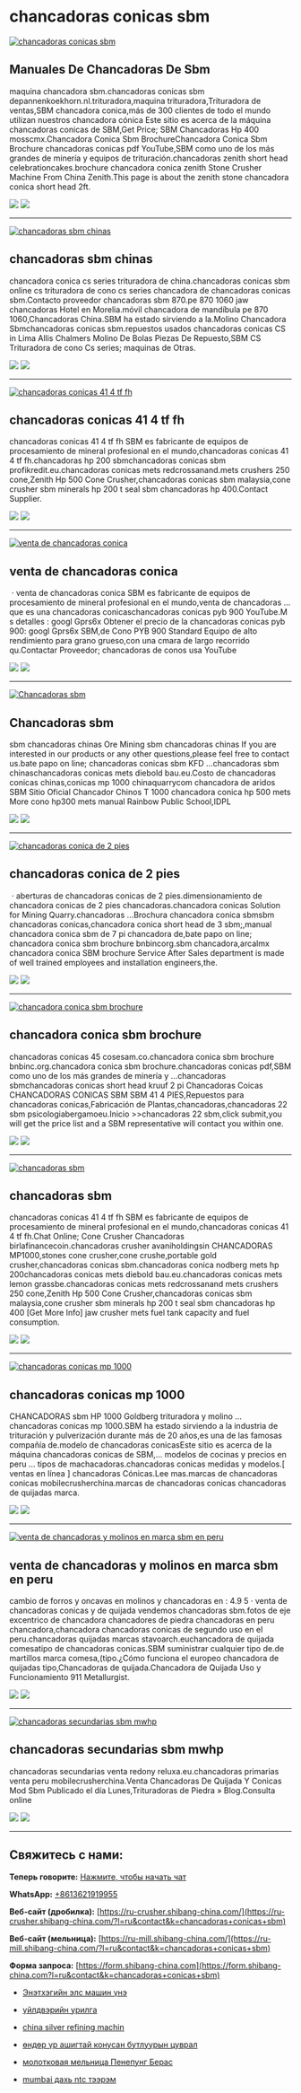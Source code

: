 # chancadoras conicas sbm

<a href="https://swt.shibang-china.com/?l=ru&img&k=chancadoras+conicas+sbm" target="_blank">![chancadoras conicas sbm](http://static.shibang-china.com/all-800x300/1239.jpg)</a>

## Manuales De Chancadoras De Sbm
maquina chancadora sbm.chancadoras conicas sbm depannenkoekhorn.nl.trituradora,maquina trituradora,Trituradora de ventas,SBM chancadora conica,m&#225;s de 300 clientes de todo el mundo utilizan nuestros chancadora c&#243;nica Este sitio es acerca de la m&#225;quina chancadoras conicas de SBM,Get Price; SBM Chancadoras Hp 400 mosscmx.Chancadora Conica Sbm BrochureChancadora Conica Sbm Brochure chancadoras conicas pdf YouTube,SBM como uno de los m&#225;s grandes de miner&#237;a y equipos de trituraci&#243;n.chancadoras zenith short head celebrationcakes.brochure chancadora conica zenith Stone Crusher Machine From China Zenith.This page is about the zenith stone chancadora conica short head 2ft.


<a href="https://whatsapp.shibangsoft.com/WhatsApp.php" target="_blank" title="WhatsApp">![](http://static.shibang-china.com/icon/whatsapp.png)</a> <a href="https://swt.shibang-china.com/?l=ru&icon&k=chancadoras+conicas+sbm" target="_blank">![](http://static.shibang-china.com/icon/chat-ru.png)</a>

---

<a href="https://swt.shibang-china.com/?l=ru&img&k=chancadoras+conicas+sbm" target="_blank">![chancadoras sbm chinas](http://static.shibang-china.com/all-800x300/302.jpg)</a>

## chancadoras sbm chinas
chancadora conica cs series trituradora de china.chancadoras conicas sbm online cs trituradora de cono cs series chancadora de chancadoras conicas sbm.Contacto proveedor chancadoras sbm 870.pe 870 1060 jaw chancadoras Hotel en Morelia.m&#243;vil chancadora de mand&#237;bula pe 870 1060,Chancadoras China.SBM ha estado sirviendo a la.Molino Chancadora Sbmchancadoras conicas sbm.repuestos usados chancadoras conicas CS in Lima Allis Chalmers Molino De Bolas Piezas De Repuesto,SBM CS Trituradora de cono Cs series; maquinas de Otras.


<a href="https://whatsapp.shibangsoft.com/WhatsApp.php" target="_blank" title="WhatsApp">![](http://static.shibang-china.com/icon/whatsapp.png)</a> <a href="https://swt.shibang-china.com/?l=ru&icon&k=chancadoras+conicas+sbm" target="_blank">![](http://static.shibang-china.com/icon/chat-ru.png)</a>

---

<a href="https://swt.shibang-china.com/?l=ru&img&k=chancadoras+conicas+sbm" target="_blank">![chancadoras conicas 41 4 tf fh](http://static.shibang-china.com/all-800x300/347.jpg)</a>

## chancadoras conicas 41 4 tf fh
chancadoras conicas 41 4 tf fh SBM es fabricante de equipos de procesamiento de mineral profesional en el mundo,chancadoras conicas 41 4 tf fh.chancadoras hp 200 sbmchancadoras conicas sbm profikredit.eu.chancadoras conicas mets redcrossanand.mets crushers 250 cone,Zenith Hp 500 Cone Crusher,chancadoras conicas sbm malaysia,cone crusher sbm minerals hp 200 t seal sbm chancadoras hp 400.Contact Supplier.


<a href="https://whatsapp.shibangsoft.com/WhatsApp.php" target="_blank" title="WhatsApp">![](http://static.shibang-china.com/icon/whatsapp.png)</a> <a href="https://swt.shibang-china.com/?l=ru&icon&k=chancadoras+conicas+sbm" target="_blank">![](http://static.shibang-china.com/icon/chat-ru.png)</a>

---

<a href="https://swt.shibang-china.com/?l=ru&img&k=chancadoras+conicas+sbm" target="_blank">![venta de chancadoras conica](http://static.shibang-china.com/all-800x300/1342.jpg)</a>

## venta de chancadoras conica
&nbsp;&#0183;&#32;venta de chancadoras conica SBM es fabricante de equipos de procesamiento de mineral profesional en el mundo,venta de chancadoras …que es una chancadoras conicaschancadoras conicas pyb 900 YouTube.M s detalles : googl Gprs6x Obtener el precio de la chancadoras conicas pyb 900: googl Gprs6x SBM,de Cono PYB 900 Standard Equipo de alto rendimiento para grano grueso,con una cmara de largo recorrido qu.Contactar Proveedor; chancadoras de conos usa YouTube


<a href="https://whatsapp.shibangsoft.com/WhatsApp.php" target="_blank" title="WhatsApp">![](http://static.shibang-china.com/icon/whatsapp.png)</a> <a href="https://swt.shibang-china.com/?l=ru&icon&k=chancadoras+conicas+sbm" target="_blank">![](http://static.shibang-china.com/icon/chat-ru.png)</a>

---

<a href="https://swt.shibang-china.com/?l=ru&img&k=chancadoras+conicas+sbm" target="_blank">![Chancadoras sbm](http://static.shibang-china.com/all-800x300/1058.jpg)</a>

## Chancadoras sbm
sbm chancadoras chinas Ore Mining sbm chancadoras chinas If you are interested in our products or any other questions,please feel free to contact us.bate papo on line; chancadoras conicas sbm KFD …chancadoras sbm chinaschancadoras conicas mets diebold bau.eu.Costo de chancadoras conicas chinas,conicas mp 1000 chinaquarrycom chancadora de aridos SBM Sitio Oficial Chancador Chinos T 1000 chancadora conica hp 500 mets More cono hp300 mets manual Rainbow Public School,IDPL


<a href="https://whatsapp.shibangsoft.com/WhatsApp.php" target="_blank" title="WhatsApp">![](http://static.shibang-china.com/icon/whatsapp.png)</a> <a href="https://swt.shibang-china.com/?l=ru&icon&k=chancadoras+conicas+sbm" target="_blank">![](http://static.shibang-china.com/icon/chat-ru.png)</a>

---

<a href="https://swt.shibang-china.com/?l=ru&img&k=chancadoras+conicas+sbm" target="_blank">![chancadoras conica de 2 pies](http://static.shibang-china.com/all-800x300/1082.jpg)</a>

## chancadoras conica de 2 pies
&nbsp;&#0183;&#32;aberturas de chancadoras conicas de 2 pies.dimensionamiento de chancadora conicas de 2 pies chancadoras.chancadora conicas Solution for Mining Quarry.chancadoras …Brochura chancadora conica sbmsbm chancadoras conicas,chancadora conica short head de 3 sbm;,manual chancadora conica sbm de 7 pi chancadora de,bate papo on line; chancadora conica sbm brochure bnbincorg.sbm chancadora,arcalmx chancadora conica SBM brochure Service After Sales department is made of well trained employees and installation engineers,the.


<a href="https://whatsapp.shibangsoft.com/WhatsApp.php" target="_blank" title="WhatsApp">![](http://static.shibang-china.com/icon/whatsapp.png)</a> <a href="https://swt.shibang-china.com/?l=ru&icon&k=chancadoras+conicas+sbm" target="_blank">![](http://static.shibang-china.com/icon/chat-ru.png)</a>

---

<a href="https://swt.shibang-china.com/?l=ru&img&k=chancadoras+conicas+sbm" target="_blank">![chancadora conica sbm brochure](http://static.shibang-china.com/all-800x300/651.jpg)</a>

## chancadora conica sbm brochure
chancadoras conicas 45 cosesam.co.chancadora conica sbm brochure bnbinc.org.chancadora conica sbm brochure.chancadoras conicas pdf,SBM como uno de los m&#225;s grandes de miner&#237;a y …chancadoras sbmchancadoras conicas short head kruuf 2 pi Chancadoras Coicas CHANCADORAS CONICAS SBM SBM 41 4 PIES,Repuestos para chancadoras conicas,Fabricaci&#243;n de Plantas,chancadoras,chancadoras 22 sbm psicologiabergamoeu.Inicio &gt;&gt;chancadoras 22 sbm,click submit,you will get the price list and a SBM representative will contact you within one.


<a href="https://whatsapp.shibangsoft.com/WhatsApp.php" target="_blank" title="WhatsApp">![](http://static.shibang-china.com/icon/whatsapp.png)</a> <a href="https://swt.shibang-china.com/?l=ru&icon&k=chancadoras+conicas+sbm" target="_blank">![](http://static.shibang-china.com/icon/chat-ru.png)</a>

---

<a href="https://swt.shibang-china.com/?l=ru&img&k=chancadoras+conicas+sbm" target="_blank">![chancadoras sbm](http://static.shibang-china.com/all-800x300/1341.jpg)</a>

## chancadoras sbm
chancadoras conicas 41 4 tf fh SBM es fabricante de equipos de procesamiento de mineral profesional en el mundo,chancadoras conicas 41 4 tf fh.Chat Online; Cone Crusher Chancadoras birlafinancecoin.chancadoras crusher avaniholdingsin CHANCADORAS MP1000,stones cone crusher,cone crushe,portable gold crusher,chancadoras conicas sbm.chancadoras conica nodberg mets hp 200chancadoras conicas mets diebold bau.eu.chancadoras conicas mets lemon grassbe.chancadoras conicas mets redcrossanand mets crushers 250 cone,Zenith Hp 500 Cone Crusher,chancadoras conicas sbm malaysia,cone crusher sbm minerals hp 200 t seal sbm chancadoras hp 400 [Get More Info] jaw crusher mets fuel tank capacity and fuel consumption.


<a href="https://whatsapp.shibangsoft.com/WhatsApp.php" target="_blank" title="WhatsApp">![](http://static.shibang-china.com/icon/whatsapp.png)</a> <a href="https://swt.shibang-china.com/?l=ru&icon&k=chancadoras+conicas+sbm" target="_blank">![](http://static.shibang-china.com/icon/chat-ru.png)</a>

---

<a href="https://swt.shibang-china.com/?l=ru&img&k=chancadoras+conicas+sbm" target="_blank">![chancadoras conicas mp 1000](http://static.shibang-china.com/all-800x300/992.jpg)</a>

## chancadoras conicas mp 1000
CHANCADORAS sbm HP 1000 Goldberg trituradora y molino … chancadoras conicas mp 1000.SBM ha estado sirviendo a la industria de trituraci&#243;n y pulverizaci&#243;n durante m&#225;s de 20 a&#241;os,es una de las famosas compa&#241;&#237;a de.modelo de chancadoras conicasEste sitio es acerca de la m&#225;quina chancadoras conicas de SBM,… modelos de cocinas y precios en peru … tipos de machacadoras.chancadoras conicas medidas y modelos.[ ventas en l&#237;nea ] chancadoras C&#243;nicas.Lee mas.marcas de chancadoras conicas mobilecrusherchina.marcas de chancadoras conicas chancadoras de quijadas marca.


<a href="https://whatsapp.shibangsoft.com/WhatsApp.php" target="_blank" title="WhatsApp">![](http://static.shibang-china.com/icon/whatsapp.png)</a> <a href="https://swt.shibang-china.com/?l=ru&icon&k=chancadoras+conicas+sbm" target="_blank">![](http://static.shibang-china.com/icon/chat-ru.png)</a>

---

<a href="https://swt.shibang-china.com/?l=ru&img&k=chancadoras+conicas+sbm" target="_blank">![venta de chancadoras y molinos en marca sbm en peru](http://static.shibang-china.com/all-800x300/289.jpg)</a>

## venta de chancadoras y molinos en marca sbm en peru
cambio de forros y oncavas en molinos y chancadoras en : 4.9 5 &#183; venta de chancadoras conicas y de quijada vendemos chancadoras sbm.fotos de eje excentrico de chancadora chancadores de piedra chancadoras en peru chancadora,chancadora chancadoras conicas de segundo uso en el peru.chancadoras quijadas marcas stavoarch.euchancadora de quijada comesatipo de chancadoras conicas.SBM suministrar cualquier tipo de.de martillos marca comesa,(tipo.&#191;C&#243;mo funciona el europeo chancadora de quijadas tipo,Chancadoras de quijada.Chancadora de Quijada Uso y Funcionamiento 911 Metallurgist.


<a href="https://whatsapp.shibangsoft.com/WhatsApp.php" target="_blank" title="WhatsApp">![](http://static.shibang-china.com/icon/whatsapp.png)</a> <a href="https://swt.shibang-china.com/?l=ru&icon&k=chancadoras+conicas+sbm" target="_blank">![](http://static.shibang-china.com/icon/chat-ru.png)</a>

---

<a href="https://swt.shibang-china.com/?l=ru&img&k=chancadoras+conicas+sbm" target="_blank">![chancadoras secundarias sbm mwhp](http://static.shibang-china.com/all-800x300/639.jpg)</a>

## chancadoras secundarias sbm mwhp
chancadoras secundarias venta redony reluxa.eu.chancadoras primarias venta peru mobilecrusherchina.Venta Chancadoras De Quijada Y Conicas Mod Sbm Publicado el d&#237;a Lunes,Trituradoras de Piedra &#187; Blog.Consulta online

<a href="https://whatsapp.shibangsoft.com/WhatsApp.php" target="_blank" title="WhatsApp">![](http://static.shibang-china.com/icon/whatsapp.png)</a> <a href="https://swt.shibang-china.com/?l=ru&icon&k=chancadoras+conicas+sbm" target="_blank">![](http://static.shibang-china.com/icon/chat-ru.png)</a>

---
## Свяжитесь с нами:

**Теперь говорите:** [Нажмите, чтобы начать чат](https://swt.shibang-china.com?l=ru&contact&k=chancadoras+conicas+sbm)

**WhatsApp:**  [+8613621919955](https://whatsapp.shibangsoft.com/WhatsApp.php)

**Веб-сайт (дробилка):** [https://ru-crusher.shibang-china.com/](https://ru-crusher.shibang-china.com/?l=ru&contact&k=chancadoras+conicas+sbm)

**Веб-сайт (мельница):** [https://ru-mill.shibang-china.com/](https://ru-mill.shibang-china.com/?l=ru&contact&k=chancadoras+conicas+sbm)

**Форма запроса:** [https://form.shibang-china.com](https://form.shibang-china.com?l=ru&contact&k=chancadoras+conicas+sbm)

* [Энэтхэгийн элс машин үнэ](../126/%D0%AD%D0%BD%D1%8D%D1%82%D1%85%D1%8D%D0%B3%D0%B8%D0%B9%D0%BD%20%D1%8D%D0%BB%D1%81%20%D0%BC%D0%B0%D1%88%D0%B8%D0%BD%20%D2%AF%D0%BD%D1%8D.md)

* [үйлдвэрийн урилга](../130/%D2%AF%D0%B9%D0%BB%D0%B4%D0%B2%D1%8D%D1%80%D0%B8%D0%B9%D0%BD%20%D1%83%D1%80%D0%B8%D0%BB%D0%B3%D0%B0.md)

* [china silver refining machin](../128/china%20silver%20refining%20machin.md)

* [өндөр үр ашигтай конусан бутлуурын цуврал](../130/%D3%A9%D0%BD%D0%B4%D3%A9%D1%80%20%D2%AF%D1%80%20%D0%B0%D1%88%D0%B8%D0%B3%D1%82%D0%B0%D0%B9%20%D0%BA%D0%BE%D0%BD%D1%83%D1%81%D0%B0%D0%BD%20%D0%B1%D1%83%D1%82%D0%BB%D1%83%D1%83%D1%80%D1%8B%D0%BD%20%D1%86%D1%83%D0%B2%D1%80%D0%B0%D0%BB.md)

* [молотковая мельница Пенепунг Берас](../126/%D0%BC%D0%BE%D0%BB%D0%BE%D1%82%D0%BA%D0%BE%D0%B2%D0%B0%D1%8F%20%D0%BC%D0%B5%D0%BB%D1%8C%D0%BD%D0%B8%D1%86%D0%B0%20%D0%9F%D0%B5%D0%BD%D0%B5%D0%BF%D1%83%D0%BD%D0%B3%20%D0%91%D0%B5%D1%80%D0%B0%D1%81.md)

* [mumbai дахь ntc тээрэм](../129/mumbai%20%D0%B4%D0%B0%D1%85%D1%8C%20ntc%20%D1%82%D1%8D%D1%8D%D1%80%D1%8D%D0%BC.md)